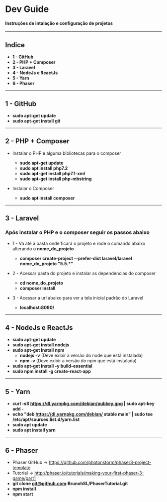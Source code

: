 # Dev Guide
#### Instruções de intalação e configuração de projetos
____
## Indice
  * **1 - GitHub**
  * **2 - PHP + Composer**
  * **3 - Laravel**
  * **4 - NodeJs e ReactJs**
  * **5 - Yarn**
  * **6 - Phaser**
____

## 1 - GitHub

* **sudo apt-get update**
* **sudo apt-get install git**
____

## 2 - PHP + Composer
  
  * Instalar o PHP e alguma bibliotecas para o composer
    * **sudo apt-get update**
    * **sudo apt install php7.2**
    * **sudo apt-get install php7.1-xml**
    * **sudo apt-get install php-mbstring**
    
  * Instalar o Composer
    * **sudo apt install composer**
_____

## 3 - Laravel
  ### Após instalar o PHP e o composer seguir os passos abaixo
  
  * 1 - Vá até a pasta onde ficará o projeto e rode o comando abaixo alterando o **nome_do_projeto**
    * **composer create-project --prefer-dist laravel/laravel nome_do_projeto "5.5.*"**

  * 2 - Acessar pasta do projeto e instalar as dependencias do composer
    * **cd nome_do_projeto**
    * **composer install**

  * 3 - Acessar a url abaixo para ver a tela inicial padrão do Laravel
    * **localhost:8080/**
____
  
## 4 - NodeJs e ReactJs

  * **sudo apt-get update**
  * **sudo apt-get install nodejs**
  * **sudo apt-get install npm**
    * **nodejs -v** (Deve exibir a versão do node que está instalada)
    * **npm -v** (Deve exibir a versão do npm que está instalada)
  * **sudo apt-get install -y build-essential**
  * **sudo npm install -g create-react-app**
____
## 5 - Yarn

 * **curl -sS https://dl.yarnpkg.com/debian/pubkey.gpg | sudo apt-key add -**
 * **echo "deb https://dl.yarnpkg.com/debian/ stable main" | sudo tee /etc/apt/sources.list.d/yarn.list**
 * **sudo apt update**
 * **sudo apt install yarn**
____
## 6 - Phaser

 * Phaser GitHub -> https://github.com/photonstorm/phaser3-project-template
 * Tutorial -> http://phaser.io/tutorials/making-your-first-phaser-3-game/part1
 * **git clone git@github.com:BrunohSL/PhaserTutorial.git**
 * **npm install**
 * **npm start**
